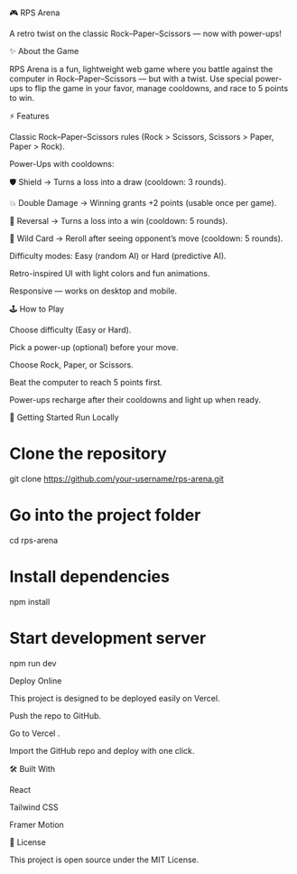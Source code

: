 🎮 RPS Arena

A retro twist on the classic Rock–Paper–Scissors — now with power-ups!

✨ About the Game

RPS Arena is a fun, lightweight web game where you battle against the computer in Rock–Paper–Scissors — but with a twist.
Use special power-ups to flip the game in your favor, manage cooldowns, and race to 5 points to win.

⚡ Features

Classic Rock–Paper–Scissors rules (Rock > Scissors, Scissors > Paper, Paper > Rock).

Power-Ups with cooldowns:

🛡️ Shield → Turns a loss into a draw (cooldown: 3 rounds).

💥 Double Damage → Winning grants +2 points (usable once per game).

🔄 Reversal → Turns a loss into a win (cooldown: 5 rounds).

🎲 Wild Card → Reroll after seeing opponent’s move (cooldown: 5 rounds).

Difficulty modes: Easy (random AI) or Hard (predictive AI).

Retro-inspired UI with light colors and fun animations.

Responsive — works on desktop and mobile.

🕹️ How to Play

Choose difficulty (Easy or Hard).

Pick a power-up (optional) before your move.

Choose Rock, Paper, or Scissors.

Beat the computer to reach 5 points first.

Power-ups recharge after their cooldowns and light up when ready.

🚀 Getting Started
Run Locally
# Clone the repository
git clone https://github.com/your-username/rps-arena.git

# Go into the project folder
cd rps-arena

# Install dependencies
npm install

# Start development server
npm run dev

Deploy Online

This project is designed to be deployed easily on Vercel.

Push the repo to GitHub.

Go to Vercel
.

Import the GitHub repo and deploy with one click.

🛠️ Built With

React

Tailwind CSS

Framer Motion

📜 License

This project is open source under the MIT License.
